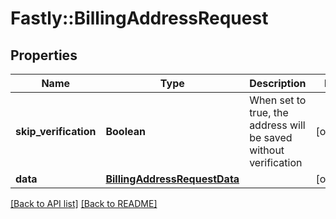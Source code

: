 # Fastly::BillingAddressRequest

## Properties

| Name | Type | Description | Notes |
| ---- | ---- | ----------- | ----- |
| **skip_verification** | **Boolean** | When set to true, the address will be saved without verification | [optional] |
| **data** | [**BillingAddressRequestData**](BillingAddressRequestData.md) |  | [optional] |

[[Back to API list]](../../README.md#endpoints) [[Back to README]](../../README.md)

